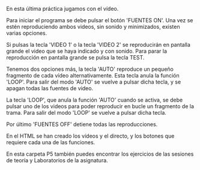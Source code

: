 
En esta última práctica jugamos con el vídeo.

Para iniciar el programa se debe pulsar el botón 'FUENTES ON'. 
Una vez se estén reproduciendo ambos videos, sin sonido y minimizados, existen varias opciones. 

Si pulsas la tecla 'VIDEO 1' o la tecla 'VIDEO 2' se reproducirán en pantalla grande el video que se haya indicado y con sonido. Para parar la reproducción en pantalla grande se pulsa la tecla TEST.

Tenemos dos opciones más, la tecla 'AUTO' reproduce un pequeño fragmento de cada vídeo alternativamente. Esta tecla anula la función 'LOOP'. Para salir del modo 'AUTO' se vuelve a pulsar dicha tecla, y se apagan todas las fuentes de video.

La tecla 'LOOP', que anula la función 'AUTO' cuando se activa, se debe pulsar uno de los videos para poder reproducir en bucle un fragmento de la trama. Para salir del modo 'LOOP' se vuelve a pulsar dicha tecla.

Por último 'FUENTES OFF' detiene todas las reproducciones.

En el HTML se han creado los vídeos y el directo, y los botones que requiere cada una de las funciones.

En esta carpeta P5 también puedes encontrar los ejercicios de las sesiones de teoría y Laboratorios de la asignatura.
